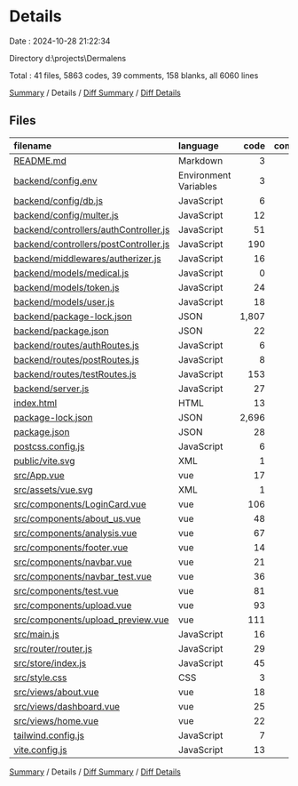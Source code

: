 # Details

Date : 2024-10-28 21:22:34

Directory d:\\projects\\Dermalens

Total : 41 files,  5863 codes, 39 comments, 158 blanks, all 6060 lines

[Summary](results.md) / Details / [Diff Summary](diff.md) / [Diff Details](diff-details.md)

## Files
| filename | language | code | comment | blank | total |
| :--- | :--- | ---: | ---: | ---: | ---: |
| [README.md](/README.md) | Markdown | 3 | 0 | 3 | 6 |
| [backend/config.env](/backend/config.env) | Environment Variables | 3 | 0 | 0 | 3 |
| [backend/config/db.js](/backend/config/db.js) | JavaScript | 6 | 0 | 2 | 8 |
| [backend/config/multer.js](/backend/config/multer.js) | JavaScript | 12 | 3 | 4 | 19 |
| [backend/controllers/authController.js](/backend/controllers/authController.js) | JavaScript | 51 | 7 | 7 | 65 |
| [backend/controllers/postController.js](/backend/controllers/postController.js) | JavaScript | 190 | 4 | 6 | 200 |
| [backend/middlewares/autherizer.js](/backend/middlewares/autherizer.js) | JavaScript | 16 | 3 | 6 | 25 |
| [backend/models/medical.js](/backend/models/medical.js) | JavaScript | 0 | 0 | 1 | 1 |
| [backend/models/token.js](/backend/models/token.js) | JavaScript | 24 | 0 | 5 | 29 |
| [backend/models/user.js](/backend/models/user.js) | JavaScript | 18 | 0 | 3 | 21 |
| [backend/package-lock.json](/backend/package-lock.json) | JSON | 1,807 | 0 | 1 | 1,808 |
| [backend/package.json](/backend/package.json) | JSON | 22 | 0 | 1 | 23 |
| [backend/routes/authRoutes.js](/backend/routes/authRoutes.js) | JavaScript | 6 | 0 | 3 | 9 |
| [backend/routes/postRoutes.js](/backend/routes/postRoutes.js) | JavaScript | 8 | 0 | 4 | 12 |
| [backend/routes/testRoutes.js](/backend/routes/testRoutes.js) | JavaScript | 153 | 0 | 6 | 159 |
| [backend/server.js](/backend/server.js) | JavaScript | 27 | 4 | 8 | 39 |
| [index.html](/index.html) | HTML | 13 | 0 | 1 | 14 |
| [package-lock.json](/package-lock.json) | JSON | 2,696 | 0 | 1 | 2,697 |
| [package.json](/package.json) | JSON | 28 | 0 | 1 | 29 |
| [postcss.config.js](/postcss.config.js) | JavaScript | 6 | 0 | 1 | 7 |
| [public/vite.svg](/public/vite.svg) | XML | 1 | 0 | 0 | 1 |
| [src/App.vue](/src/App.vue) | vue | 17 | 0 | 2 | 19 |
| [src/assets/vue.svg](/src/assets/vue.svg) | XML | 1 | 0 | 0 | 1 |
| [src/components/LoginCard.vue](/src/components/LoginCard.vue) | vue | 106 | 6 | 22 | 134 |
| [src/components/about_us.vue](/src/components/about_us.vue) | vue | 48 | 0 | 5 | 53 |
| [src/components/analysis.vue](/src/components/analysis.vue) | vue | 67 | 0 | 9 | 76 |
| [src/components/footer.vue](/src/components/footer.vue) | vue | 14 | 0 | 1 | 15 |
| [src/components/navbar.vue](/src/components/navbar.vue) | vue | 21 | 2 | 3 | 26 |
| [src/components/navbar_test.vue](/src/components/navbar_test.vue) | vue | 36 | 2 | 5 | 43 |
| [src/components/test.vue](/src/components/test.vue) | vue | 81 | 0 | 1 | 82 |
| [src/components/upload.vue](/src/components/upload.vue) | vue | 93 | 0 | 11 | 104 |
| [src/components/upload_preview.vue](/src/components/upload_preview.vue) | vue | 111 | 2 | 13 | 126 |
| [src/main.js](/src/main.js) | JavaScript | 16 | 1 | 2 | 19 |
| [src/router/router.js](/src/router/router.js) | JavaScript | 29 | 1 | 4 | 34 |
| [src/store/index.js](/src/store/index.js) | JavaScript | 45 | 1 | 2 | 48 |
| [src/style.css](/src/style.css) | CSS | 3 | 0 | 0 | 3 |
| [src/views/about.vue](/src/views/about.vue) | vue | 18 | 1 | 4 | 23 |
| [src/views/dashboard.vue](/src/views/dashboard.vue) | vue | 25 | 1 | 4 | 30 |
| [src/views/home.vue](/src/views/home.vue) | vue | 22 | 0 | 4 | 26 |
| [tailwind.config.js](/tailwind.config.js) | JavaScript | 7 | 1 | 1 | 9 |
| [vite.config.js](/vite.config.js) | JavaScript | 13 | 0 | 1 | 14 |

[Summary](results.md) / Details / [Diff Summary](diff.md) / [Diff Details](diff-details.md)